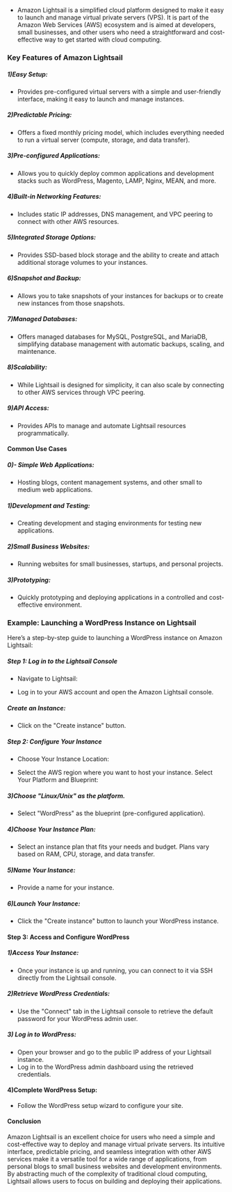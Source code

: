 - Amazon Lightsail is a simplified cloud platform designed to make it easy to launch and manage virtual private servers (VPS). It is part of the Amazon Web Services (AWS) ecosystem and is aimed at developers, small businesses, and other users who need a straightforward and cost-effective way to get started with cloud computing.

### Key Features of Amazon Lightsail
##### 1)Easy Setup:

- Provides pre-configured virtual servers with a simple and user-friendly interface, making it easy to launch and manage instances.
##### 2)Predictable Pricing:

- Offers a fixed monthly pricing model, which includes everything needed to run a virtual server (compute, storage, and data transfer).
##### 3)Pre-configured Applications:

- Allows you to quickly deploy common applications and development stacks such as WordPress, Magento, LAMP, Nginx, MEAN, and more.
##### 4)Built-in Networking Features:

- Includes static IP addresses, DNS management, and VPC peering to connect with other AWS resources.
##### 5)Integrated Storage Options:

- Provides SSD-based block storage and the ability to create and attach additional storage volumes to your instances.
##### 6)Snapshot and Backup:

- Allows you to take snapshots of your instances for backups or to create new instances from those snapshots.
##### 7)Managed Databases:

- Offers managed databases for MySQL, PostgreSQL, and MariaDB, simplifying database management with automatic backups, scaling, and maintenance.
##### 8)Scalability:

- While Lightsail is designed for simplicity, it can also scale by connecting to other AWS services through VPC peering.
##### 9)API Access:

- Provides APIs to manage and automate Lightsail resources programmatically.
#### Common Use Cases
##### 0)- Simple Web Applications:

- Hosting blogs, content management systems, and other small to medium web applications.
##### 1)Development and Testing:

- Creating development and staging environments for testing new applications.
##### 2)Small Business Websites:

- Running websites for small businesses, startups, and personal projects.
##### 3)Prototyping:

- Quickly prototyping and deploying applications in a controlled and cost-effective environment.
### Example: Launching a WordPress Instance on Lightsail
Here’s a step-by-step guide to launching a WordPress instance on Amazon Lightsail:

##### Step 1: Log in to the Lightsail Console
- Navigate to Lightsail:

- Log in to your AWS account and open the Amazon Lightsail console.
##### Create an Instance:

- Click on the "Create instance" button.
##### Step 2: Configure Your Instance
- Choose Your Instance Location:

- Select the AWS region where you want to host your instance.
Select Your Platform and Blueprint:

##### 3)Choose "Linux/Unix" as the platform.
- Select "WordPress" as the blueprint (pre-configured application).
##### 4)Choose Your Instance Plan:

- Select an instance plan that fits your needs and budget. Plans vary based on RAM, CPU, storage, and data transfer.
##### 5)Name Your Instance:

- Provide a name for your instance.
##### 6)Launch Your Instance:

- Click the "Create instance" button to launch your WordPress instance.
#### Step 3: Access and Configure WordPress
##### 1)Access Your Instance:

- Once your instance is up and running, you can connect to it via SSH directly from the Lightsail console.
##### 2)Retrieve WordPress Credentials:

- Use the "Connect" tab in the Lightsail console to retrieve the default password for your WordPress admin user.
##### 3) Log in to WordPress:

- Open your browser and go to the public IP address of your Lightsail instance.
- Log in to the WordPress admin dashboard using the retrieved credentials.
#### 4)Complete WordPress Setup:

- Follow the WordPress setup wizard to configure your site.
#### Conclusion
Amazon Lightsail is an excellent choice for users who need a simple and cost-effective way to deploy and manage virtual private servers. Its intuitive interface, predictable pricing, and seamless integration with other AWS services make it a versatile tool for a wide range of applications, from personal blogs to small business websites and development environments. By abstracting much of the complexity of traditional cloud computing, Lightsail allows users to focus on building and deploying their applications.